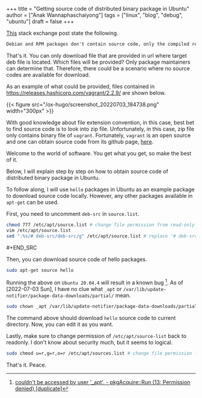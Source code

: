 +++
title = "Getting source code of distributed binary package in Ubuntu"
author = ["Anak Wannaphaschaiyong"]
tags = ["linux", "blog", "debug", "ubuntu"]
draft = false
+++

[This](https://superuser.com/questions/388890/is-there-a-way-to-extract-the-source-code-from-deb-or-rpm-packages) stack exchange post state the following.

```org
Debian and RPM packages don't contain source code, only the compiled result. However, you can fetch the source packages - SRPMS, or the Debian description, patch, and original tarball.
```

That's it. You can only download file that are provided in url where target deb file is located. Which files will be provided? Only package maintainers can determine that. Therefore, there could be a scenario where no source codes are available for download.

As an example of what could be provided, files contained in <https://releases.hashicorp.com/vagrant/2.2.9/> are shown below.

{{< figure src="/ox-hugo/screenshot_20220703_184738.png" width="300px" >}}

With good knowledge about file extension convention, in this case, best bet to find source code is to look into zip file. Unfortunately, in this case, zip file only contains binary file of `vagrant`. Fortunately, `vagrant` is an open source and one can obtain source code from its github page, [here](https://github.com/hashicorp/vagrant).

Welcome to the world of software. You get what you get, so make the best of it.

Below, I will explain step by step on how to obtain source code of distributed binary package in Ubuntu.

To follow along, I will use `hello` packages in Ubuntu as an example package to download source code locally. However, any other packages available in `apt-get` can be used.

First, you need to uncomment `deb-src` in `source.list`.

```sh
chmod 777 /etc/apt/source.list # change file permission from read-only to editable.
vim /etc/apt/source.list
sed ":%s/# deb-src/deb-src/g" /etc/apt/source.list # replace '# deb-src' with 'deb-src'
```

\#+END_SRC

Then, you can download source code of hello packages.

```sh
sudo apt-get source hello
```

Running the above on `Ubuntu 20.04.4` will result in a known bug&nbsp;[^fn:1]. As of <span class="timestamp-wrapper"><span class="timestamp">[2022-07-03 Sun]</span></span>, I have no clue what `_apt` or  `/var/lib/update-notifier/package-data-downloads/partial/` mean.

```sh
sudo chown _apt /var/lib/update-notifier/package-data-downloads/partial/
```

The command above should download `hello` source code to current directory. Now, you can edit it as you want.

Lastly, make sure to change permission of `/etc/apt/source-list` back to readonly. I don't know about security much, but it seems to logical.

```sh
sudo chmod u=r,g=r,o=r /etc/apt/sources.list # change file permission from editable tto read-only
```

That's it.
Peace.

[^fn:1]: [couldn't be accessed by user '_apt'. - pkgAcquire::Run (13: Permission denied) [duplicate]​](https://askubuntu.com/questions/954862/couldnt-be-accessed-by-user-apt-pkgacquirerun-13-permission-denied)
